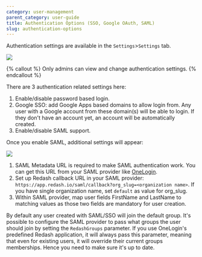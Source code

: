 ```yaml
---
category: user-management
parent_category: user-guide
title: Authentication Options (SSO, Google OAuth, SAML)
slug: authentication-options
---
```


Authentication settings are available in the `Settings`>`Settings` tab.

![](/assets/images/docs/gitbook/settings-saml.png)

{% callout %}
Only admins can view and change authentication settings.
{% endcallout %}

There are 3 authentication related settings here:

1. Enable/disable password based login.
2. Google SSO: add Google Apps based domains to allow login from. Any user with a Google account from these domain(s) will be able to login. If they don't have an account yet, an account will be automatically created.
3. Enable/disable SAML support.

Once you enable SAML, additional settings will appear:

![](/assets/images/docs/gitbook/saml-details.png)

1. SAML Metadata URL is required to make SAML authentication work. You can get this URL from your SAML provider like [OneLogin](https://www.onelogin.com/connector/redash).
2. Set up Redash callback URL in your SAML provider: `https://app.redash.io/saml/callback?org_slug=<organization name>`. If you have single organization name, set `default` as value for org_slug.
3. Within SAML provider, map user fields FirstName and LastName to matching values as those two fields are mandatory for user creation.

By default any user created with SAML/SSO will join the default group. It's possible to configure the SAML provider to pass what groups the user should join by setting the `RedashGroups` parameter. If you use OneLogin's predefined Redash application, it will always pass this parameter, meaning that even for existing users, it will override their current groups memberships. Hence you need to make sure it's up to date.
